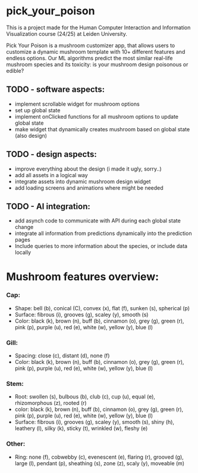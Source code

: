 # pick_your_poison

This is a project made for the Human Computer Interaction and Information Visualization course (24/25) at Leiden University.

Pick Your Poison is a mushroom customizer app, that allows users to customize a dynamic mushroom template with 10+ different features and endless options.
Our ML algorithms predict the most similar real-life mushroom species and its toxicity: is your mushroom design poisonous or edible?

## TODO - software aspects:
* implement scrollable widget for mushroom options
* set up global state
* implement onClicked functions for all mushroom options to update global state
* make widget that dynamically creates mushroom based on global state (also design)

## TODO - design aspects:
* improve everything about the design (i made it ugly, sorry..)
* add all assets in a logical way
* integrate assets into dynamic mushroom design widget
* add loading screens and animations where might be needed

## TODO - AI integration:
* add asynch code to communicate with API during each global state change
* integrate all information from predictions dynamically into the prediction pages
* Include queries to more information about the species, or include data locally

# Mushroom features overview:
### Cap:
- Shape: bell (b), conical (C), convex (x), flat (f), sunken (s), spherical (p)
- Surface: fibrous (i), grooves (g), scaley (y), smooth (s)
- Color: black (k), brown (n), buff (b), cinnamon (o), grey (g), green (r), pink (p), purple (u), red (e), white (w), yellow (y), blue (l)

### Gill:
- Spacing: close (c), distant (d), none (f)
- Color: black (k), brown (n), buff (b), cinnamon (o), grey (g), green (r), pink (p), purple (u), red (e), white (w), yellow (y), blue (l)

### Stem: 
- Root: swollen (s), bulbous (b), club (c), cup (u), equal (e), rhizomorphous (z), rooted (r)
- color: black (k), brown (n), buff (b), cinnamon (o), grey (g), green (r), pink (p), purple (u), red (e), white (w), yellow (y), blue (l)
- Surface: fibrous (i), grooves (g), scaley (y), smooth (s), shiny (h), leathery (l), silky (k), sticky (t), wrinkled (w), fleshy (e)

### Other:
- Ring: none (f), cobwebby (c), evenescent (e), flaring (r), grooved (g), large (l), pendant (p), sheathing (s), zone (z), scaly (y), moveable (m)